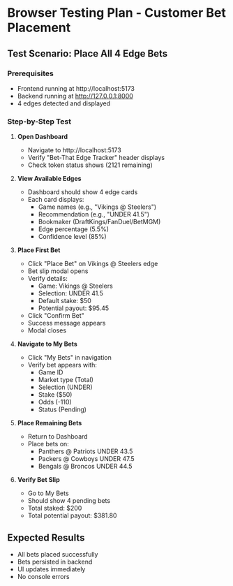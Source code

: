 # Browser Testing Plan - Customer Bet Placement

## Test Scenario: Place All 4 Edge Bets

### Prerequisites
- Frontend running at http://localhost:5173
- Backend running at http://127.0.0.1:8000
- 4 edges detected and displayed

### Step-by-Step Test

1. **Open Dashboard**
   - Navigate to http://localhost:5173
   - Verify "Bet-That Edge Tracker" header displays
   - Check token status shows (2121 remaining)

2. **View Available Edges**
   - Dashboard should show 4 edge cards
   - Each card displays:
     * Game names (e.g., "Vikings @ Steelers")
     * Recommendation (e.g., "UNDER 41.5")
     * Bookmaker (DraftKings/FanDuel/BetMGM)
     * Edge percentage (5.5%)
     * Confidence level (85%)

3. **Place First Bet**
   - Click "Place Bet" on Vikings @ Steelers edge
   - Bet slip modal opens
   - Verify details:
     * Game: Vikings @ Steelers
     * Selection: UNDER 41.5
     * Default stake: $50
     * Potential payout: $95.45
   - Click "Confirm Bet"
   - Success message appears
   - Modal closes

4. **Navigate to My Bets**
   - Click "My Bets" in navigation
   - Verify bet appears with:
     * Game ID
     * Market type (Total)
     * Selection (UNDER)
     * Stake ($50)
     * Odds (-110)
     * Status (Pending)

5. **Place Remaining Bets**
   - Return to Dashboard
   - Place bets on:
     * Panthers @ Patriots UNDER 43.5
     * Packers @ Cowboys UNDER 47.5
     * Bengals @ Broncos UNDER 44.5

6. **Verify Bet Slip**
   - Go to My Bets
   - Should show 4 pending bets
   - Total staked: $200
   - Total potential payout: $381.80

## Expected Results
- All bets placed successfully
- Bets persisted in backend
- UI updates immediately
- No console errors

